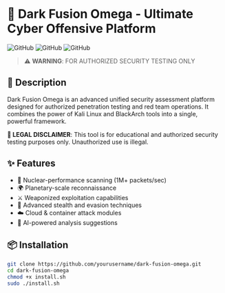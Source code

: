 # 🚀 Dark Fusion Omega - Ultimate Cyber Offensive Platform

![GitHub](https://img.shields.io/badge/Version-1.0.0-red)
![GitHub](https://img.shields.io/badge/License-GPLv3-blue)
![GitHub](https://img.shields.io/badge/Platform-Linux-lightgrey)

> ⚠️ **WARNING**: FOR AUTHORIZED SECURITY TESTING ONLY

## 📖 Description

Dark Fusion Omega is an advanced unified security assessment platform designed for authorized penetration testing and red team operations. It combines the power of Kali Linux and BlackArch tools into a single, powerful framework.

**🚨 LEGAL DISCLAIMER**: This tool is for educational and authorized security testing purposes only. Unauthorized use is illegal.

## ✨ Features

- 🚀 Nuclear-performance scanning (1M+ packets/sec)
- 🌍 Planetary-scale reconnaissance
- ⚔️ Weaponized exploitation capabilities
- 👻 Advanced stealth and evasion techniques
- ☁️ Cloud & container attack modules
- 🤖 AI-powered analysis suggestions

## 📦 Installation

```bash
git clone https://github.com/yourusername/dark-fusion-omega.git
cd dark-fusion-omega
chmod +x install.sh
sudo ./install.sh
